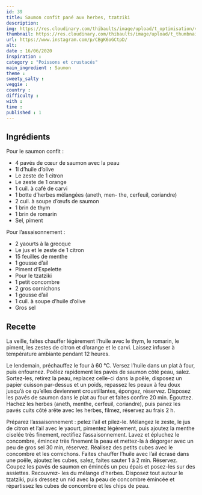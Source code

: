 ```yaml
---
id: 39
title: Saumon confit pané aux herbes, tzatziki
description: 
img: https://res.cloudinary.com/thibaults/image/upload/t_optimisation/v1600461048/Recipes/20200616_saumon.jpg
thumbnail: https://res.cloudinary.com/thibaults/image/upload/t_thumbnail_josie/v1600461048/Recipes/20200616_saumon.jpg
url: https://www.instagram.com/p/CBgK6oGCtpD/
alt: 
date : 16/06/2020
inspiration :
category : "Poissons et crustacés"
main_ingredient : Saumon
theme : 
sweety_salty : 
veggie : 
country :
difficulty :
with : 
time : 
published : 1
---
```


## Ingrédients
Pour le saumon confit :
 - 4 pavés de cœur de saumon avec la peau
 - 1l d’huile d’olive
 - Le zeste de 1 citron
 - Le zeste de 1 orange
 - 1 cuil. à café de carvi
 - 1 botte d’herbes mélangées (aneth, men- the, cerfeuil, coriandre)
 - 2 cuil. à soupe d’œufs de saumon
 - 1 brin de thym
 - 1 brin de romarin
 - Sel, piment
 
 Pour l’assaisonnement :
 - 2 yaourts à la grecque
 - Le jus et le zeste de 1 citron
 - 15 feuilles de menthe
 - 1 gousse d’ail
 - Piment d’Espelette
 - Pour le tzatziki
 - 1 petit concombre
 - 2 gros cornichons
 - 1 gousse d’ail
 - 1 cuil. à soupe d’huile d’olive
 - Gros sel

## Recette
La veille, faites chauffer légèrement l’huile avec le thym, le romarin, le piment, les zestes de citron et d’orange et le carvi. Laissez infuser à température ambiante pendant 12 heures.

Le lendemain, préchauffez le four à 60 °C. Versez l’huile dans un plat à four, puis enfournez. Poêlez rapidement les pavés de saumon côté peau, salez. Sortez-les, retirez la peau, replacez celle-ci dans la poêle, disposez un papier cuisson par-dessus et un poids, repassez les peaux à feu doux jusqu’à ce qu’elles deviennent croustillantes, épongez, réservez. Disposez les pavés de saumon dans le plat au four et faites confire 20 min. Égouttez. Hachez les herbes (aneth, menthe, cerfeuil, coriandre), puis panez les pavés cuits côté arête avec les herbes, filmez, réservez au frais 2 h.

Préparez l’assaisonnement : pelez l’ail et pilez-le. Mélangez le zeste, le jus de citron et l’ail avec le yaourt, pimentez légèrement, puis ajoutez la menthe ciselée très finement, rectifiez l’assaisonnement. Lavez et épluchez le concombre, émincez très finement la peau et mettez-la à dégorger avec un peu de gros sel 30 min, réservez. Réalisez des petits cubes avec le concombre et les cornichons. Faites chauffer l’huile avec l’ail écrasé dans une poêle, ajoutez les cubes, salez, faites sauter 1 à 2 min. Réservez. Coupez les pavés de saumon en émincés un peu épais et posez-les sur des assiettes. Recouvrez- les du mélange d’herbes. Disposez tout autour le tzatziki, puis dressez un nid avec la peau de concombre émincée et répartissez les cubes de concombre et les chips de peau.